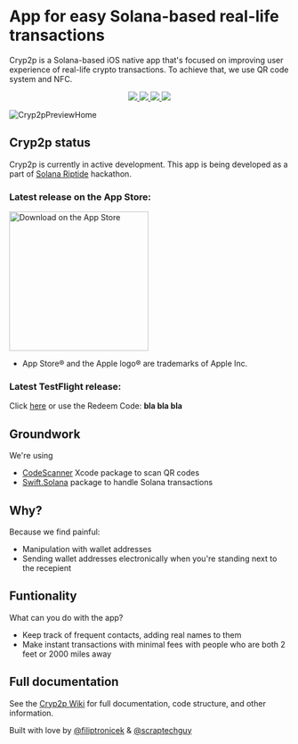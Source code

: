 # App for easy Solana-based real-life transactions

Cryp2p is a Solana-based iOS native app that's focused on improving user experience of real-life crypto transactions. To achieve that, we use QR code system and NFC. 

<div align="center">
  <a href="https://github.com/scraptechguy/Cryp2p-ios/actions">
    <img src="https://github.com/scraptechguy/Cryp2p-ios/actions/workflows/ios.yml/badge.svg">
  </a>
  <a href="https://github.com/scraptechguy/Cryp2p-ios/graphs/contributors">
    <img src="https://img.shields.io/github/contributors/scraptechguy/Cryp2p-ios">
  </a>
  <a href="https://github.com/scraptechguy/Cryp2p-ios/issues">
    <img src="https://img.shields.io/github/issues/scraptechguy/Cryp2p-ios">
  </a>
  <a href="https://github.com/scraptechguy/Cryp2p-ios/pulls">
    <img src="https://img.shields.io/github/issues-pr/scraptechguy/Cryp2p-ios">
  </a>
</div>

![Cryp2pPreviewHome](https://user-images.githubusercontent.com/75474651/158024017-8b259910-2a44-4d22-827e-ada654336d87.png)

## Cryp2p status

Cryp2p is currently in active development. This app is being developed as a part of [Solana Riptide](https://solana.com/riptide) hackathon.

### Latest release on the App Store: 

<a href="https://youtu.be/dQw4w9WgXcQ" target="_blank"> <img width="250" alt="Download on the App Store" src="https://ipfs.io/ipfs/bafkreifcn7c3ha4ae4wjf2ibtixlrncviktgqfft4kzag5znxciexh5zt4?filename=bpoouz.svg"> </a>

  - App Store® and the Apple logo® are trademarks of Apple Inc.

### Latest TestFlight release:

Click <a href="https://youtu.be/dQw4w9WgXcQ">here</a> or use the Redeem Code: <b>bla bla bla</b>


## Groundwork

We're using 
+ [CodeScanner](https://github.com/twostraws/CodeScanner) Xcode package to scan QR codes
+ [Swift.Solana](https://github.com/ajamaica/Solana.Swift) package to handle Solana transactions


## Why?

Because we find painful: 

+ Manipulation with wallet addresses
+ Sending wallet addresses electronically when you're standing next to the recepient


## Funtionality

What can you do with the app?

- Keep track of frequent contacts, adding real names to them
- Make instant transactions with minimal fees with people who are both 2 feet or 2000 miles away


## Full documentation 

See the <a href="https://github.com/scraptechguy/Cryp2p-ios/wiki">Cryp2p Wiki</a> for full documentation, code structure, and other information. 

Built with love by [@filiptronicek](https://github.com/filiptronicek) & [@scraptechguy](https://github.com/scraptechguy)
